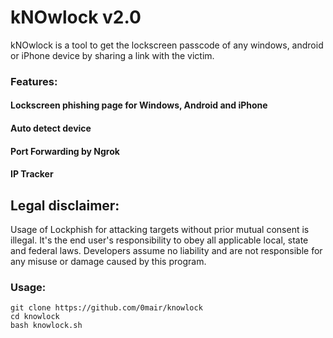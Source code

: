 # kNOwlock v2.0

kNOwlock is a tool to get the lockscreen passcode of any windows, android or iPhone device by sharing a link with the victim.

### Features:

#### Lockscreen phishing page for Windows, Android and iPhone
#### Auto detect device
#### Port Forwarding by Ngrok
#### IP Tracker

## Legal disclaimer:

Usage of Lockphish for attacking targets without prior mutual consent is illegal. It's the end user's responsibility to obey all applicable local, state and federal laws. Developers assume no liability and are not responsible for any misuse or damage caused by this program. 

### Usage:
```
git clone https://github.com/0mair/knowlock
cd knowlock
bash knowlock.sh
```
